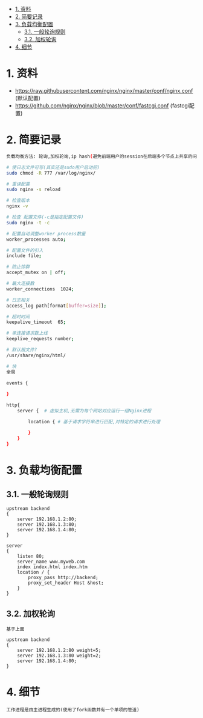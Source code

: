 


<!-- TOC -->

- [1. 资料](#1-资料)
- [2. 简要记录](#2-简要记录)
- [3. 负载均衡配置](#3-负载均衡配置)
    - [3.1. 一般轮询规则](#31-一般轮询规则)
    - [3.2. 加权轮询](#32-加权轮询)
- [4. 细节](#4-细节)

<!-- /TOC -->


<a id="markdown-1-资料" name="1-资料"></a>
# 1. 资料

* https://raw.githubusercontent.com/nginx/nginx/master/conf/nginx.conf  (默认配置)
* https://github.com/nginx/nginx/blob/master/conf/fastcgi.conf (fastcgi配置)

<a id="markdown-2-简要记录" name="2-简要记录"></a>
# 2. 简要记录
```bash
负载均衡方法: 轮询,加权轮询,ip hash(避免前端用户的session在后端多个节点上共享的问题,问题是不能高可用)

# 使日志文件可写(其实还是sudo用户启动把)
sudo chmod -R 777 /var/log/nginx/

# 重读配置
sudo nginx -s reload

# 检查版本
nginx -v 

# 检查 配置文件(-c是指定配置文件)
sudo nginx -t -c  

# 配置自动调整worker process数量
worker_processes auto;

# 配置文件的引入
include file;

# 防止惊群
accept_mutex on | off;

# 最大连接数
worker_connections  1024;

# 日志相关
access_log path[format[buffer=size]];

# 超时时间
keepalive_timeout  65;

# 单连接请求数上线
keeplive_requests number;

# 默认根文件?
/usr/share/nginx/html/

# 块
全局

events {
    
}

http{
    server {  # 虚拟主机,无需为每个网站对应运行一组Nginx进程

        location { # 基于请求字符串进行匹配,对特定的请求进行处理

        }
    }
}
```

<a id="markdown-3-负载均衡配置" name="3-负载均衡配置"></a>
# 3. 负载均衡配置

<a id="markdown-31-一般轮询规则" name="31-一般轮询规则"></a>
## 3.1. 一般轮询规则

```
upstream backend
{
    server 192.168.1.2:80;
    server 192.168.1.3:80;
    server 192.168.1.4:80;
}

server
{
    listen 80;
    server_name www.myweb.com
    index index.html index.htm
    location / {
        proxy_pass http://backend;
        proxy_set_header Host &host;
    }
}

```


<a id="markdown-32-加权轮询" name="32-加权轮询"></a>
## 3.2. 加权轮询
```
基于上面

upstream backend
{
    server 192.168.1.2:80 weight=5;
    server 192.168.1.3:80 weight=2;
    server 192.168.1.4:80;
}
```



<a id="markdown-4-细节" name="4-细节"></a>
# 4. 细节

```
工作进程是由主进程生成的(使用了fork函数并有一个单项的管道)

```
